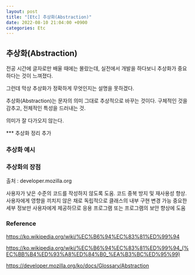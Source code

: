 ```yaml
---
layout: post
title: "[Etc] 추상화(Abstraction)"
date: 2022-08-10 21:04:00 +0900
categories: Etc
---
```


## 추상화(Abstraction)

전공 시간에 글자로만 배울 때에는 몰랐는데,
실전에서 개발을 하다보니 추상화가 중요하다는 것이 느껴졌다.

그런데 막상 추상화가 정확하게 무엇인지는 설명을 못하겠다.

추상화(Abstraction)는 문자의 의미 그대로 추상적으로 바꾸는 것이다.
구체적인 것을 감추고, 전체적인 특성을 드러내는 것.

의미가 잘 다가오지 않는다.

\*\*\* 추상화 정리 추가

### 추상화 예시

### 추상화의 장점

출처 : developer.mozilla.org

사용자가 낮은 수준의 코드를 작성하지 않도록 도움.
코드 중복 방지 및 재사용성 향상.
사용자에게 영향을 끼치지 않은 채로 독립적으로 클래스의 내부 구현 변경 가능
중요한 세부 정보만 사용자에게 제공하므로 응용 프로그램 또는 프로그램의 보안 향상에 도움

### Reference

https://ko.wikipedia.org/wiki/%EC%B6%94%EC%83%81%ED%99%94

https://ko.wikipedia.org/wiki/%EC%B6%94%EC%83%81%ED%99%94_(%EC%BB%B4%ED%93%A8%ED%84%B0_%EA%B3%BC%ED%95%99)

https://developer.mozilla.org/ko/docs/Glossary/Abstraction

